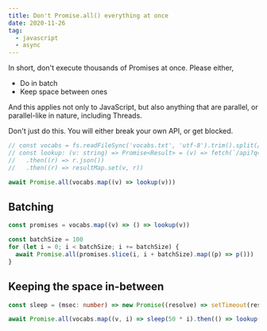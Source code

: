 ```yaml
---
title: Don't Promise.all() everything at once
date: 2020-11-26
tag:
  - javascript
  - async
---
```


In short, don't execute thousands of Promises at once. Please either,

- Do in batch
- Keep space between ones

And this applies not only to JavaScript, but also anything that are parallel, or parallel-like in nature, including Threads.

<!-- excerpt -->

Don't just do this. You will either break your own API, or get blocked.

```ts
// const vocabs = fs.readFileSync('vocabs.txt', 'utf-8').trim().split(/\n/g)
// const lookup: (v: string) => Promise<Result> = (v) => fetch(`/api?q=${encodeURIComponent(v)}`)
//   .then((r) => r.json())
//   .then((r) => resultMap.set(v, r))

await Promise.all(vocabs.map((v) => lookup(v)))
```

## Batching

```ts
const promises = vocabs.map((v) => () => lookup(v))

const batchSize = 100
for (let i = 0; i < batchSize; i += batchSize) {
  await Promise.all(promises.slice(i, i + batchSize).map((p) => p()))
}
```

## Keeping the space in-between

```ts
const sleep = (msec: number) => new Promise((resolve) => setTimeout(resolve, msec))

await Promise.all(vocabs.map((v, i) => sleep(50 * i).then(() => lookup(v))))
```
